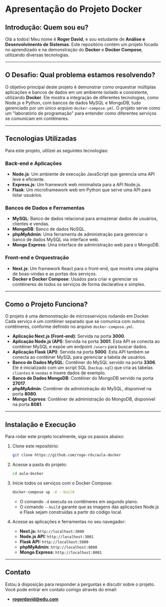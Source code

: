 # Apresentação do Projeto Docker

## Introdução: Quem sou eu?

Olá a todos\! Meu nome é **Roger David**, e sou estudante de **Análise e Desenvolvimento de Sistemas**. Este repositório contém um projeto focado no aprendizado e na demonstração do **Docker** e **Docker Compose**, utilizando diversas tecnologias.

-----

## O Desafio: Qual problema estamos resolvendo?

O objetivo principal deste projeto é demonstrar como orquestrar múltiplas aplicações e bancos de dados em um ambiente isolado e consistente, utilizando **Docker**. Ele mostra a integração de diferentes tecnologias, como Node.js e Python, com bancos de dados MySQL e MongoDB, tudo gerenciado por um único arquivo `docker-compose.yml`. O projeto serve como um "laboratório de programação" para entender como diferentes serviços se comunicam em contêineres.

-----

## Tecnologias Utilizadas

Para este projeto, utilizei as seguintes tecnologias:

### Back-end e Aplicações

  * **Node.js**: Um ambiente de execução JavaScript que gerencia uma API leve e eficiente.
  * **Express.js**: Um framework web minimalista para a API Node.js.
  * **Flask**: Um microframework web em Python que serve uma API para listar usuários.

### Bancos de Dados e Ferramentas

  * **MySQL**: Banco de dados relacional para armazenar dados de usuários, clientes e vendas.
  * **MongoDB**: Banco de dados NoSQL.
  * **phpMyAdmin**: Uma ferramenta de administração para gerenciar o banco de dados MySQL via interface web.
  * **Mongo Express**: Uma interface de administração web para o MongoDB.

### Front-end e Orquestração

  * **Next.js**: Um framework React para o front-end, que mostra uma página de boas-vindas e as portas dos serviços.
  * **Docker e Docker Compose**: Usados para criar e gerenciar os contêineres de todos os serviços de forma declarativa e simples.

-----

## Como o Projeto Funciona?

O projeto é uma demonstração de microsserviços rodando em Docker. Cada serviço é um contêiner separado que se comunica com outros contêineres, conforme definido no arquivo `docker-compose.yml`.

  * **Aplicação Next.js (Front-end)**: Servida na porta **3000**.
  * **Aplicação Node.js (API)**: Servida na porta **3001**. Esta API se conecta ao contêiner MySQL e expõe um endpoint `/users` para buscar dados.
  * **Aplicação Flask (API)**: Servida na porta **5000**. Esta API também se conecta ao contêiner MySQL para gerenciar a tabela de usuários.
  * **Banco de Dados MySQL**: Contêiner do MySQL servido na porta **3306**. Ele é inicializado com um script SQL (`backup.sql`) que cria as tabelas `clientes` e `vendas` e insere dados de exemplo.
  * **Banco de Dados MongoDB**: Contêiner do MongoDB servido na porta **27017**.
  * **phpMyAdmin**: Contêiner de administração do MySQL, disponível na porta **8080**.
  * **Mongo Express**: Contêiner de administração do MongoDB, disponível na porta **8081**.

-----

## Instalação e Execução

Para rodar este projeto localmente, siga os passos abaixo:

1.  Clone este repositório:

    ```bash
    git clone https://github.com/roge-rdv/aula-docker
    ```

2.  Acesse a pasta do projeto:

    ```bash
    cd aula-docker
    ```

3.  Inicie todos os serviços com o Docker Compose:

    ```bash
    docker-compose up -d --build
    ```

      * O comando `-d` executa os contêineres em segundo plano.
      * O comando `--build` garante que as imagens das aplicações Node.js e Flask sejam construídas a partir do código local.

4.  Acesse as aplicações e ferramentas no seu navegador:

      * **Next.js:** `http://localhost:3000`
      * **Node.js API:** `http://localhost:3001`
      * **Flask API:** `http://localhost:5000`
      * **phpMyAdmin:** `http://localhost:8080`
      * **Mongo Express:** `http://localhost:8081`

-----

## Contato

Estou à disposição para responder a perguntas e discutir sobre o projeto. Você pode entrar em contato comigo através do email:

  * **rogerdavid@edu.com**
